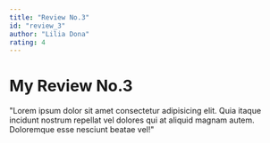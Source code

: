 ```yaml
---
title: "Review No.3"
id: "review_3"
author: "Lilia Dona"
rating: 4
---
```


# My Review No.3

"Lorem ipsum dolor sit amet consectetur adipisicing elit. Quia itaque incidunt nostrum repellat vel dolores qui at aliquid magnam autem. Doloremque esse nesciunt beatae vel!"